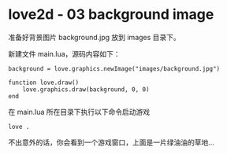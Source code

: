 # love2d - 03 background image

准备好背景图片 background.jpg 放到 images 目录下。

新建文件 main.lua，源码内容如下：

```
background = love.graphics.newImage("images/background.jpg")

function love.draw()
    love.graphics.draw(background, 0, 0)
end

```

在 main.lua 所在目录下执行以下命令启动游戏

```
love .
```

不出意外的话，你会看到一个游戏窗口，上面是一片绿油油的草地...